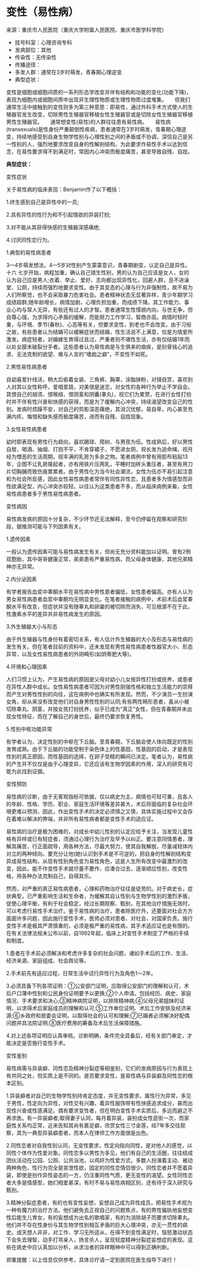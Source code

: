 # 变性（易性病）

来源：重庆市人民医院（重庆大学附属人民医院、重庆市医学科学院）

-   挂号科室：心理咨询专科
-   发病部位：其他
-   传染性：无传染性
-   传播途径：
-   多发人群：通常在3岁时萌发，青春期心理逆变
-   典型症状：

变性是细胞或细胞间质的一系列形态学改变并伴有结构和功能的变化(功能下降)，表现为细胞内或细胞间质中出现非生理性物质或生理性物质过度堆集。　　但我们通常生活中接触到的变性则多为第三种意思：即易性，通过外科手术方式使人的生殖器官发生改变，切除男性生殖器官移植女性生殖器官或是切除女性生殖器官移植男性生殖器官。　　通常想变性(易性)的人群往往患有易性病。　　易性病(transexuals)是性身份严重颠倒性疾病，患者通常在3岁时萌发，青春期心理逆变，持续地感受到自身生物学性别与心理性别之间的矛盾或不协调，深信自己是另一性别的人，强烈地要求改变自身的性解剖结构，为此要求作易性手术以达到信念，在易性要求得不到满足时，常因内心冲突而极度痛苦，甚至导致自残、自戕。

**典型症状：**

变性症状

关于易性病的临床表现：Benjamin作了以下概括：

1.终生感到自己是异性中的一员;

2.具有异性的性行为和不引起情欲的异装打扮;

3.对不能从其获得快感的生殖器深感痛绝;

4.讨厌同性恋行为。

1.典型的易性病患者

3&mdash;4岁萌发想法，4&mdash;5岁对性别产生蒙蒙意识，青春期剧变，认定自己是异性。十六 七岁开始，病程加重，确认自己错生性别，男的认为自己应该是女人，女的认为自己应是男人;衣着、举止、爱好、志向都出现异性化，回避人群，且不进澡堂、公厕，持续而强烈地要求变性。由于其变态的心理与行为非强制性，故不易为人们所察觉，也不会采取暴力危害社会。患者精神状态无显著异样，青少年期学习成绩超群;随年龄增长，病情加剧，心理负担加重，而成绩下降。其工作能力、事业心均与常人无异，有些还有过人的才智。患者通常生性懦弱内向，与世无争，但自尊心强，为求得内心矛盾的缓解，而能努力工作学习，智商亦高。病情时轻时重，与环境、季节(春秋)、心态等有关，但要求变性，到老也不会改变。由于习俗之故，有些患者认为结婚可以缓解症状而结婚，性生活说不上满意，仅是为情爱所激发。病症轻者，对婚嫁生育得过且过，严重者则不堪性生活，亦有仅结婚1年而以处女膜末破裂分手者。这些患者认为易性病是与生俱来的痼疾，是刻骨铭心的追求、无法克制的欲望、难与人言的&ldquo;嗜痂之癖&rdquo;，不变性不如死。

2.男性易性病患者

自幼喜爱针线活，稍大后偷着女装、三角裤、胸罩，涂脂抹粉，对镜自赏，喜欢别人对其以女性称呼，爱唱爱跳，对美很是迷恋，对女性的各种行为举止不学自会。其恨自己的胡须、恨喉结、恨阴茎和阴囊(睾丸)，视它们为累赘，在进行女性打扮时并不伴有性兴奋和快感的获得，而是为了缓解内心冲突，持续渴望改变自己的性别。发病时烦躁不安，对自己的剪影深恶痛绝，其消沉忧郁，易自卑，内心甚至充满内疚、悔恨和缺失感而极度痛苦，进而有自残、自戕现象。

3.女性易性病患者

幼时即表现有男性行为趋向，喜欢踢球、爬树、与男孩为伍。性成熟后，好以男性自居，喝酒、抽烟、打抱不平，不肯穿裙子，不愿进女厕，视长发为追命绳，视月经为憎恶的生活周期，视丰满的乳房为多余之物。笔者病例中曾有用胶布粘贴13年，企图不让乳房隆起者，亦有用铁片压两乳，平睡时加砖头重压者，甚至有用刀片切胸脯而致伤痕累累者。由于男性化为当今社会潮流，女性为伍亦不易引起注意和为社会所反感，因此女性易性病患者常伴有同性异性恋，且患者多为情感型而非性欲满足型，内心冲突亦较轻。以往认为这类患者不多，而从临床病例来看，女性易性病患者多于男性易性病患者。

变性病因

易性病发病的原因十分复杂，不少环节还无法解释，至今仍停留在观察和研究阶段，据推测可能与下列因素有关。

1.遗传因素

一般认为遗传因素可能与易性病发生有关，但尚无充分资料能加以证明。曾有2例双胞胎，其中哥哥健康正常，弟弟患有严重易性病，而父母身体健康，其他兄弟精神亦无异常。

2.内分泌因素

有学者报告血浆中睾酮水平在易性病中男性患者偏低，女性患者偏高。亦有人认为男女易性病患者血浆中睾酮均无明显变化。在笔者接触的病例中，术前术后血浆睾酮水平有改变，但症状并没有随睾丸和卵巢的被切除而消失，可见根源不在于此，性激素水平的差异并非易性病发生的原因。

3.外生殖器大小与形态

由于外生殖器与性身份有着密切关系，有人估计外生殖器的大小及形态与易性病的发生有关。但在笔者目前的资料中，还未发现有男性易性病患者性器官大小、形态异常，以及女性易性病患者的外阴畸形(如阴蒂肥大等)。

4.环境和心理因素

人们习惯上认为，产生易性病的原因是父母对幼小儿女按异性打扮或抚养，或患者在异性人群中成长。女性易性病患者可因为对男性刚强性格和独立生活能力的崇拜而产生对男性性别的向往，这在病例中也确实有所发现。然而，不少演员一生扮演女角，却从来没有改变他们对自身男性性别的认同;有些两性畸形患者，虽从小被切除睾丸、阴茎，并按女孩打扮抚养，似乎已成为&ldquo;真正&rdquo;女性，但在青春期并未出现女性特征，而在了解自己的身世后，最终仍要求恢复男性。

5.性别中枢功能异常

有学者认为，决定性别的中枢在下丘脑。至青春期，下丘脑会使人体向既定的性别发育成熟。由于下丘脑的功能受制于染色体上的性基因，性基因的启动，才是表现性别的真正原因，而性基因的选择，在卵子受精的瞬间已决定。笔者认为，易性病的产生并不仅仅是由于心理变异，它还应该有生物学因素的作用，深入的研究有可能为此找到证据。

变性预防

易性病的诊断，由于无客观指标可依据，仅以病史为主，病情也可轻可重，且各人的年龄、性格、学历、职业、家庭生活环境等差异甚大，术后将面临的复杂社会环境更难以预测，因此，作出变性手术的决定必须慎之又慎，具体实施过程中又会存在着难以解决的弊端，并非所有易性病者都是变性手术的适应证。

易性病的治疗是极为困难的，对成长中幼儿性别的认定应给予关注，当发现儿童性格有异样或已有轻症者，须通过心理行为治疗及早予以纠正。要注意同情患者，理解其痛苦，行正面疏导，用各种方法，尽最大努力，使其自我解脱，尽量减轻体内对立的两种倾向。要充分让他(她)认识到手术是不可逆的，把自身的性解剖结构变异成易性结构，从现有性别角色变为易性角色，这是人生所有改变中最激烈的改变，因此，能不作变性手术就尽量不要作，应凑合过去，逐渐顺应性别，改变性格，用各种办法克制自己，自得其乐。

然而，对严重的真正易性病患者，心理和药物治疗往往是徒劳的。对于病史长，症状典型，已严重影响生活和生命者，为缓解其自认性别与生物学性别的激烈矛盾，促使心理平衡，有利于社会稳定，经过长期观察、甄别，在其他治疗措施无效时，可以考虑行易性手术治疗。鉴于易性病的治疗，患者除医疗外，还要面对社会方方面面许多问题，因此施行变性手术，医师必须对患者、对社会、对国家负责。施行变性手术是极其严肃慎重的，必须是极严重的易性病，其手术适应证也是有限的。在有关法律法规未公布以前，自1992年起，临床上对变性手术制定了严格的手续和制度。

1.患者在手术前必须解决和考虑许多复杂的社会问题，诸如手术后的工作、生活、经济来源、家庭组成、社会舆论等。

2.手术前先有适应过程，日常生活中试行异性行为及角色1～2年。

3.必须具备下列各项证明：①公安部门证明，应取得公安部门的理解和认可，术后户口簿中性别和公民身份证明要予以更换;②个人申请，包括经历、病史、家庭情况、手术要求和决心;③精神病院证明，以排除精神病;④父母兄弟姐妹的证明，以求得术后家庭成员的理解和认可;⑤工作单位证明、术后工作安排及经济来源;⑥乡政府和居委会证明，以取得社会的认可和理解;⑦已婚者必须解决好配偶问题并具法院证明;⑧医疗费用的筹备及术后生活保障措施。

4.对上述各项证明应认真审核。诊断明确，条件完全具备后，经有关部门审定，才能决定是否施行变性手术。

变性鉴别

易性病需与异装癖、同性恋及精神分裂症等相鉴别，它们的发病原因与行为表现上有共同之处，但实质上是不同的。是否要求变性，是易性病与异装癖及同性恋的根本区别。

1.异装癖者对自己的生物学性别持肯定态度，并无变性要求，属性行为异常，多见于男性，性定向为异性，对性交有兴趣，着异性服饰带有性快感追求成分，甚而出现性兴奋或性感满足。偶有要求变性者，但在明白变性手术实质后，多远而避之不再求医。有一异装癖者;取得妻子认同，每月着异装，装扮成女性逛街一次，而家庭性关系均正常，近来告知其尚有裹足癖，欣赏女性三寸金莲，经7年多交往观察，其为一典型异装癖患者，而本人在律师工作方面很是出色。

2.同性恋者对自我性别认同，无变性要求，性定向指向同性，是对他人的感觉，以同性个体作为性爱对象。同性恋多以男性为多见，他们有自己的生活圈，往往结成团伙活动在公园、公厕、公共浴池，以鸡奸为性爱方式，多数人扮演着主动、被动两种角色，性行为完全是宣泄性欲，固定的同性恋情侣很少。同性恋者并不愿着异装，即使是扮作异性姿态的一方，仍注重同性气质，更无变性的渴望。女性同性恋者大多是情感型，她们相爱甚深，有时不易与易性病相区别，还有待于深入研究与甄别。

3.精神分裂症患者，有的也有变性妄想，妄想自己成为异性成员，把易性手术视为一种有魔力的治疗方法。他们避免去正视自己的问题焦点，有的男性偏执地妄想变性后能生儿育女，有的妄想成为出名的歌唱家，有的为消除胡子而要求切除睾丸。他们并不存在性身份与其生物学性别相互矛盾的巨大心理冲突，亦无一贯性的病史。成天想人非非，对工作、学习无所适从，在得不到变性满足时，恼怒激动状态下会失去理智，动手打骂亲人，扬言杀人，呈现轻度精神分裂症妄想症的表现。这些在病史中应认真加以分析，从求治者的异样眼神中可以得到正确判断。

郑重提醒：以上信息仅供参考，具体诊疗请一定到医院在医生指导下进行！

